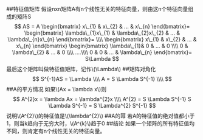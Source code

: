 <script type="text/javascript"
  src="http://cdn.mathjax.org/mathjax/latest/MathJax.js?config=TeX-AMS-MML_HTMLorMML">
</script>
##特征值矩阵
假设nxn矩阵A有n个线性无关的特征向量，则由这n个特征向量组成的矩阵S
$$
AS = A
\begin{bmatrix}
x\_{1} & x\_{2} & ... & x\_{n}
\end{bmatrix}=
\begin{bmatrix}
\lambda\_{1}x\_{1} & \lambda\_{2}x\_{2} & ... & \lambda\_{n}x\_{n}
\end{bmatrix}= \\\\
\begin{bmatrix}
x\_{1} & x\_{2} & ... & x\_{n}
\end{bmatrix}
\begin{bmatrix}
\lambda\_{1}& 0 & ... & 0 \\\\
0 & \lambda\_{2} & ... & 0 \\\\
....\\\\
0 & 0 & ... & \lambda\_{n}
\end{bmatrix}=
S\Lambda
$$
最后这个矩阵叫做特征值矩阵，记作\\(\Lambda\\)
##矩阵对角化
$$
S^{-1}AS = \Lambda \\\\
A = S \Lambda S^{-1} \\\\
$$
##A的平方情况
如果\\(Ax = \lambda x\\)则
$$
A^{2}x = \lambda Ax = \lambda^{2}x \\\\
A^{2} = S \Lambda S^{-1} S \Lambda S^{-1} = S \Lambda^{2} S^{-1}
$$
说明\\(A^{2}\\)的特征值是\\(\lambda^{2}\\)
##A的幂
若A的特征值的绝对值都小于1，则当k趋向于无穷大时，\\(A^{k}\\)趋于0
##结论
如果一个矩阵的所有特征值均不同，则肯定有n个线性无关的特征向量。
